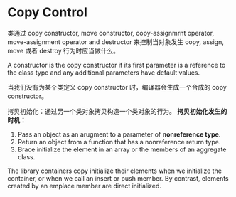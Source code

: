 # Copy Control
类通过 copy constructor, move constructor, copy-assignmrnt operator, move-assignment operator and destructor 来控制当对象发生 copy, assign, move 或者 destroy 行为时应当做什么。

A constructor is the copy constructor if its first parameter is a reference to the class
type and any additional parameters have default values.

当我们没有为某个类定义 copy constructor 时，编译器会生成一个合成的 copy constructor。

拷贝初始化：通过另一个类对象拷贝构造一个类对象的行为。
**拷贝初始化发生的时机：**
1. Pass an object as an arugment to a parameter of **nonreference type**.
2. Return an object from a function that has a nonreference return type.
3. Brace initialize the element in an array or the members of an aggregate class.

The library containers copy initialize their elements when we initialize the container, or
when we call an insert or push member. By contrast, elements created by an emplace member are direct initialized.